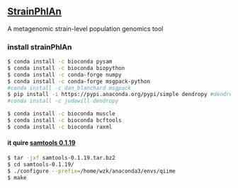 ## [StrainPhlAn](http://segatalab.cibio.unitn.it/tools/strainphlan/)
A metagenomic strain-level population genomics tool

### install strainPhlAn
```bash
$ conda install -c bioconda pysam
$ conda install -c bioconda biopython
$ conda install -c conda-forge numpy
$ conda install -c conda-forge msgpack-python
#conda install -c dan_blanchard msgpack 
$ pip install -i https://pypi.anaconda.org/pypi/simple dendropy #dendropy=3.12.0
#conda install -c judowill dendropy

$ conda install -c bioconda muscle
$ conda install -c bioconda bcftools
$ conda install -c bioconda raxml

```

#### it quire [samtools 0.1.19](https://sourceforge.net/projects/samtools/files/samtools/0.1.19/)
```bash
$ tar -jxf samtools-0.1.19.tar.bz2
$ cd samtools-0.1.19/
$ ./configure --prefix=/home/wzk/anaconda3/envs/qiime
$ make
```



